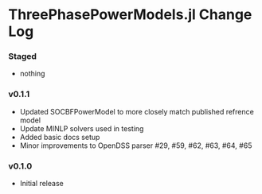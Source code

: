 ThreePhasePowerModels.jl Change Log
===================================

### Staged
- nothing

### v0.1.1
- Updated SOCBFPowerModel to more closely match published refrence model
- Update MINLP solvers used in testing
- Added basic docs setup
- Minor improvements to OpenDSS parser #29, #59, #62, #63, #64, #65

### v0.1.0
- Initial release
